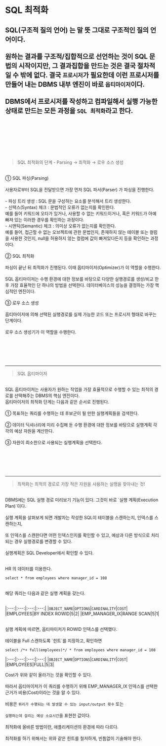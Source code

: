 # SQL 최적화

SQL(구조적 질의 언어) 는 말 뜻 그대로 구조적인 질의 언어이다.<br/>
<br/>
원하는 결과를 구조적/집합적으로 선언하는 것이 SQL 문법의 시작이지만, 그 결과집합을 만드는 것은 결국 절차적일 수 밖에 없다. 결국 `프로시저`가 필요한데 이런 프로시저를 만들어 내는 DBMS 내부 엔진이 바로 `옵티마이저`이다.
<br/><br/>
DBMS에서 프로시저를 작성하고 컴파일해서 실행 가능한 상태로 만드는 모든 과정을 `SQL 최적화`라고 한다.
<br/><br/>
<br/><br/><br/><br/>
----
> SQL 최적화의 단계 - Parsing → 최적화 → 로우 소스 생성

<br/>
① SQL 파싱(Parsing)<br/>
<br/>
사용자로부터 SQL을 전달받으면 가장 먼저 SQL 파서(Parser) 가 파싱을 진행한다.<br/>
<br/>
- 파싱 트리 생성 : SQL 문을 구성하는 요소를 분석해서 트리 생성한다.<br/>
- 신택스(Syntax) 체크 : 문법적인 오류가 없는지를 확인한다. <br/>
예를 들어 키워드에 오타가 있거나, 사용할 수 없는 키워드이거나, 혹은 키워드가 아예 빠져 있는 이러한 경우를 확인하는 과정이다.<br/>
- 시맨틱(Semantic) 체크 : 의미상 오류가 없는지를 확인한다.<br/>
예를 들어, 접근할 수 없는 오브젝트에 관한 문법인지, 존재하지 않는 테이블 또는 컬럼을 사용한 것인지, null을 허용하지 않는 컬럼에 값이 빠져있다든지 등을 확인하는 과정이다.<br/>
<br/>
② SQL 최적화<br/>
<br/>
파싱이 끝난 뒤 최적화가 진행된다. 이때 옵티마이저(Optimizer)가 이 역할을 수행한다.<br/>
<br/>
SQL 옵티마이저는 수행 환경에 대한 정보를 바탕으로 다양한 실행경로를 생성/비교 한 후 가장 효율적인 단 하나의 방법을 선택한다. 데이터베이스의 성능을 결정하는 가장 핵심적인 엔진이다.<br/>
<br/>
③ 로우 소스 생성<br/>
<br/>
옵티마이저에 의해 선택된 실행경로를 실제 가능한 코드 또는 프로시저 형태로 바꾸는 단계이다.<br/>
<br/>
로우 소스 생성기가 이 역할을 수행한다.<br/>
<br/>
<br/><br/><br/><br/>

---
> SQL 옵티마이저

<br/>
SQL 옵티마이저는 사용자가 원하는 작업을 가장 효율적으로 수행할 수 있는 최적의 경로를 선택해주는 DBMS의 핵심 엔진이다.<br/>
옵티마이저의 최적화 단계는 다음과 같은 순서로 진행된다.<br/>
<br/>
① 목표하는 쿼리를 수행하는 데 후보군이 될 만한 실행계획들을 검색한다.<br/>
<br/>
② 데이터 딕셔너리에 미리 수집해 둔 수행 환경에 대한 정보를 바탕으로 실행계획 각각의 예상 자원을 계산한다.<br/>
<br/>
③ 자원이 최소한으로 사용되는 실행계획을 선택한다.<br/>
<br/>
<br/><br/>
<br/><br/>

----

> 최적화는 최적의 경로로 가장 적은 자원을 사용하는 실행을 찾아내는 것!

<br/>
DBMS에는 SQL 실행 경로 미리보기 기능이 있다. 그것이 바로 `실행 계획(Execution Plan)`이다.<br/>
<br/>
실행 계획을 살펴보게 되면 개발자는 작성한 SQL이 테이블을 스캔하는지, 인덱스를 스캔하는지,<br/>
<br/>
또 인덱스를 스캔한다면 어떤 인덱스인지를 확인할 수 있고, 예상과 다른 방식으로 처리되는 경우 실행경로를 변경할 수 있다.<br/>
<br/>
실행계획은 SQL Developer에서 확인할 수 있다.<br/>
<br/>

HR 의 데이터를 이용한다.

`select *
from employees
where manager_id = 108
`


<br/>
해당 쿼리는 다음과 같은 실행 계획을 갖는다.<br/>
<br/>

|:---:|:---:|:---:|:---:|
|`OBJECT_NAME`|`OPTIONS`|`CARDINALITY`|`COST`|
|EMPLOYEES|BY INDEX ROWID|5|2|
|EMP_MANAGER_IX|RANGE SCAN|5|1|
     

<br/>
실행 계획에 따르면, 옵티마이저가 ROWID 인덱스를 선택했다.<br/>
<br/>
테이블을 Full 스캔하도록 `힌트`를 지정하고, 확인하면<br/>

`select /*+ full(employees)*/ *
from employees
where manager_id = 108`

|:---:|:---:|:---:|:---:|
|`OBJECT_NAME`|`OPTIONS`|`CARDINALITY`|`COST`|
|EMPLOYEES|FULL|5|3|

Cost가 위와 같이 올라가는 것을 확인할 수 있다.<br/>
<br/>
따라서 옵티마이저가 이 쿼리를 수행하기 위해 EMP_MANAGER_IX 인덱스를 선택한 근거가 비용(Cost)이라는 것을 알 수 있다.<br/>
<br/>
비용은 `쿼리가 수행되는 데 발생할 수 있는 input/output 횟수` 또는<br/>
<br/>
`실행하는데 걸리는 예상 소요시간`을 표현한 값이다.<br/>
<br/>
최적화에 올바른 방법이란, 애플리케이션의 환경에 따라 다르다.<br/>
<br/>
최적화를 하기 위해서는 위와 같은 힌트를 철저하게, 빈틈없이 기술해야 한다.<br/>
